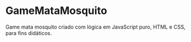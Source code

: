 # GameMataMosquito
Game mata mosquito criado com lógica em JavaScript puro, HTML e CSS, para fins didáticos.
